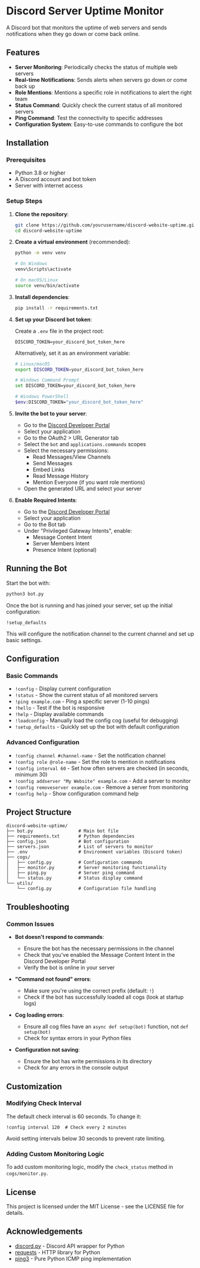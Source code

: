# Discord Server Uptime Monitor

A Discord bot that monitors the uptime of web servers and sends notifications when they go down or come back online.

## Features

- **Server Monitoring**: Periodically checks the status of multiple web servers
- **Real-time Notifications**: Sends alerts when servers go down or come back up
- **Role Mentions**: Mentions a specific role in notifications to alert the right team
- **Status Command**: Quickly check the current status of all monitored servers
- **Ping Command**: Test the connectivity to specific addresses
- **Configuration System**: Easy-to-use commands to configure the bot

## Installation

### Prerequisites

- Python 3.8 or higher
- A Discord account and bot token
- Server with internet access

### Setup Steps

1. **Clone the repository**:

   ```bash
   git clone https://github.com/yourusername/discord-website-uptime.git
   cd discord-website-uptime
   ```

2. **Create a virtual environment** (recommended):

   ```bash
   python -m venv venv

   # On Windows
   venv\Scripts\activate

   # On macOS/Linux
   source venv/bin/activate
   ```

3. **Install dependencies**:

   ```bash
   pip install -r requirements.txt
   ```

4. **Set up your Discord bot token**:

   Create a `.env` file in the project root:

   ```
   DISCORD_TOKEN=your_discord_bot_token_here
   ```

   Alternatively, set it as an environment variable:

   ```bash
   # Linux/macOS
   export DISCORD_TOKEN=your_discord_bot_token_here

   # Windows Command Prompt
   set DISCORD_TOKEN=your_discord_bot_token_here

   # Windows PowerShell
   $env:DISCORD_TOKEN="your_discord_bot_token_here"
   ```

5. **Invite the bot to your server**:

   - Go to the [Discord Developer Portal](https://discord.com/developers/applications)
   - Select your application
   - Go to the OAuth2 > URL Generator tab
   - Select the `bot` and `applications.commands` scopes
   - Select the necessary permissions:
     - Read Messages/View Channels
     - Send Messages
     - Embed Links
     - Read Message History
     - Mention Everyone (if you want role mentions)
   - Open the generated URL and select your server

6. **Enable Required Intents**:
   - Go to the [Discord Developer Portal](https://discord.com/developers/applications)
   - Select your application
   - Go to the Bot tab
   - Under "Privileged Gateway Intents", enable:
     - Message Content Intent
     - Server Members Intent
     - Presence Intent (optional)

## Running the Bot

Start the bot with:

```bash
python3 bot.py
```

Once the bot is running and has joined your server, set up the initial configuration:

```
!setup_defaults
```

This will configure the notification channel to the current channel and set up basic settings.

## Configuration

### Basic Commands

- `!config` - Display current configuration
- `!status` - Show the current status of all monitored servers
- `!ping example.com` - Ping a specific server (1-10 pings)
- `!hello` - Test if the bot is responsive
- `!help` - Display available commands
- `!loadconfig` - Manually load the config cog (useful for debugging)
- `!setup_defaults` - Quickly set up the bot with default configuration

### Advanced Configuration

- `!config channel #channel-name` - Set the notification channel
- `!config role @role-name` - Set the role to mention in notifications
- `!config interval 60` - Set how often servers are checked (in seconds, minimum 30)
- `!config addserver "My Website" example.com` - Add a server to monitor
- `!config removeserver example.com` - Remove a server from monitoring
- `!config help` - Show configuration command help

## Project Structure

```
discord-website-uptime/
├── bot.py                 # Main bot file
├── requirements.txt       # Python dependencies
├── config.json            # Bot configuration
├── servers.json           # List of servers to monitor
├── .env                   # Environment variables (Discord token)
├── cogs/
│   ├── config.py          # Configuration commands
│   ├── monitor.py         # Server monitoring functionality
│   ├── ping.py            # Server ping command
│   └── status.py          # Status display command
└── utils/
    └── config.py          # Configuration file handling
```

## Troubleshooting

### Common Issues

- **Bot doesn't respond to commands**:

  - Ensure the bot has the necessary permissions in the channel
  - Check that you've enabled the Message Content Intent in the Discord Developer Portal
  - Verify the bot is online in your server

- **"Command not found" errors**:

  - Make sure you're using the correct prefix (default: `!`)
  - Check if the bot has successfully loaded all cogs (look at startup logs)

- **Cog loading errors**:

  - Ensure all cog files have an `async def setup(bot)` function, not `def setup(bot)`
  - Check for syntax errors in your Python files

- **Configuration not saving**:
  - Ensure the bot has write permissions in its directory
  - Check for any errors in the console output

## Customization

### Modifying Check Interval

The default check interval is 60 seconds. To change it:

```
!config interval 120  # Check every 2 minutes
```

Avoid setting intervals below 30 seconds to prevent rate limiting.

### Adding Custom Monitoring Logic

To add custom monitoring logic, modify the `check_status` method in `cogs/monitor.py`.

## License

This project is licensed under the MIT License - see the LICENSE file for details.

## Acknowledgements

- [discord.py](https://github.com/Rapptz/discord.py) - Discord API wrapper for Python
- [requests](https://requests.readthedocs.io/) - HTTP library for Python
- [ping3](https://github.com/kyan001/ping3) - Pure Python ICMP ping implementation
